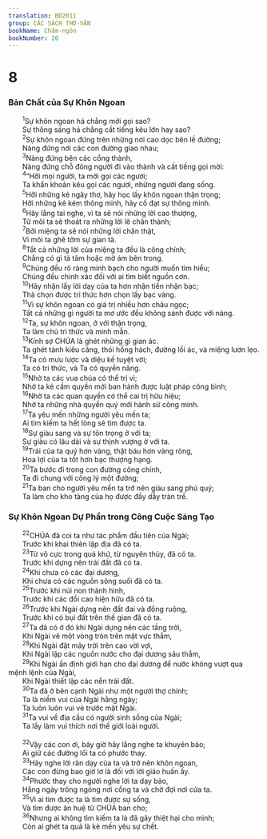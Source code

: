 ```yaml
---
translation: BD2011
group: CÁC SÁCH THƠ-VĂN
bookName: Châm-ngôn 
bookNumber: 20
---
```


<div class="title"><h1>8</h1><h3>Bản Chất của Sự Khôn Ngoan</h3></div>
<span class="verse ch_8_1">  <sup>1</sup>Sự khôn ngoan há chẳng mời gọi sao?<br/>  Sự thông sáng há chẳng cất tiếng kêu lớn hay sao?<br/></span>
<span class="verse ch_8_2">  <sup>2</sup>Sự khôn ngoan đứng trên những nơi cao dọc bên lề đường;<br/>  Nàng đứng nơi các con đường giao nhau;<br/></span>
<span class="verse ch_8_3">  <sup>3</sup>Nàng đứng bên các cổng thành,<br/>  Nàng đứng chỗ đông người đi vào thành và cất tiếng gọi mời:<br/></span>
<span class="verse ch_8_4">  <sup>4</sup>“Hỡi mọi người, ta mời gọi các ngươi;<br/>  Ta khẩn khoản kêu gọi các ngươi, những người đang sống.<br/></span>
<span class="verse ch_8_5">  <sup>5</sup>Hỡi những kẻ ngây thơ, hãy học lấy khôn ngoan thận trọng;<br/>  Hỡi những kẻ kém thông minh, hãy cố đạt sự thông minh.<br/></span>
<span class="verse ch_8_6">  <sup>6</sup>Hãy lắng tai nghe, vì ta sẽ nói những lời cao thượng,<br/>  Từ môi ta sẽ thoát ra những lời lẽ chân thành;<br/></span>
<span class="verse ch_8_7">  <sup>7</sup>Bởi miệng ta sẽ nói những lời chân thật,<br/>  Vì môi ta ghê tởm sự gian tà.<br/></span>
<span class="verse ch_8_8">  <sup>8</sup>Tất cả những lời của miệng ta đều là công chính;<br/>  Chẳng có gì tà tâm hoặc mờ ám bên trong.<br/></span>
<span class="verse ch_8_9">  <sup>9</sup>Chúng đều rõ ràng minh bạch cho người muốn tìm hiểu;<br/>  Chúng đều chính xác đối với ai tìm biết nguồn cơn.<br/></span>
<span class="verse ch_8_10">  <sup>10</sup>Hãy nhận lấy lời dạy của ta hơn nhận tiền nhận bạc;<br/>  Thà chọn được tri thức hơn chọn lấy bạc vàng.<br/></span>
<span class="verse ch_8_11">  <sup>11</sup>Vì sự khôn ngoan có giá trị nhiều hơn châu ngọc;<br/>  Tất cả những gì người ta mơ ước đều không sánh được với nàng.<br/></span>
<span class="verse ch_8_12">  <sup>12</sup>Ta, sự khôn ngoan, ở với thận trọng,<br/>  Ta làm chủ tri thức và minh mẫn.<br/></span>
<span class="verse ch_8_13">  <sup>13</sup>Kính sợ CHÚA là ghét những gì gian ác.<br/>  Ta ghét tánh kiêu căng, thói hống hách, đường lối ác, và miệng lươn lẹo.<br/></span>
<span class="verse ch_8_14">  <sup>14</sup>Ta có mưu lược và diệu kế tuyệt vời;<br/>  Ta có tri thức, và Ta có quyền năng.<br/></span>
<span class="verse ch_8_15">  <sup>15</sup>Nhờ ta các vua chúa có thể trị vì;<br/>  Nhờ ta kẻ cầm quyền mới ban hành được luật pháp công bình;<br/></span>
<span class="verse ch_8_16">  <sup>16</sup>Nhờ ta các quan quyền có thể cai trị hữu hiệu;<br/>  Nhờ ta những nhà quyền quý mới hành sử công minh.<br/></span>
<span class="verse ch_8_17">  <sup>17</sup>Ta yêu mến những người yêu mến ta;<br/>  Ai tìm kiếm ta hết lòng sẽ tìm được ta.<br/></span>
<span class="verse ch_8_18">  <sup>18</sup>Sự giàu sang và sự tôn trọng ở với ta;<br/>  Sự giàu có lâu dài và sự thịnh vượng ở với ta.<br/></span>
<span class="verse ch_8_19">  <sup>19</sup>Trái của ta quý hơn vàng, thật báu hơn vàng ròng,<br/>  Hoa lợi của ta tốt hơn bạc thượng hạng.<br/></span>
<span class="verse ch_8_20">  <sup>20</sup>Ta bước đi trong con đường công chính,<br/>  Ta đi chung với công lý một đường;<br/></span>
<span class="verse ch_8_21">  <sup>21</sup>Ta ban cho người yêu mến ta trở nên giàu sang phú quý;<br/>  Ta làm cho kho tàng của họ được đầy dẫy tràn trề.<br/></span>
<div class="title"><h3>Sự Khôn Ngoan Dự Phần trong Công Cuộc Sáng Tạo</h3></div>
<span class="verse ch_8_22">  <sup>22</sup>CHÚA đã coi ta như tác phẩm đầu tiên của Ngài;<br/>  Trước khi khai thiên lập địa đã có ta.<br/></span>
<span class="verse ch_8_23">  <sup>23</sup>Từ vô cực trong quá khứ, từ nguyên thủy, đã có ta.<br/>  Trước khi dựng nên trái đất đã có ta.<br/></span>
<span class="verse ch_8_24">  <sup>24</sup>Khi chưa có các đại dương,<br/>  Khi chưa có các nguồn sông suối đã có ta.<br/></span>
<span class="verse ch_8_25">  <sup>25</sup>Trước khi núi non thành hình,<br/>  Trước khi các đồi cao hiện hữu đã có ta.<br/></span>
<span class="verse ch_8_26">  <sup>26</sup>Trước khi Ngài dựng nên đất đai và đồng ruộng,<br/>  Trước khi có bụi đất trên thế gian đã có ta.<br/></span>
<span class="verse ch_8_27">  <sup>27</sup>Ta đã có ở đó khi Ngài dựng nên các tầng trời,<br/>  Khi Ngài vẽ một vòng tròn trên mặt vực thẳm,<br/></span>
<span class="verse ch_8_28">  <sup>28</sup>Khi Ngài đặt mây trời trên cao vời vợi,<br/>  Khi Ngài lập các nguồn nước cho đại dương sâu thẳm,<br/></span>
<span class="verse ch_8_29">  <sup>29</sup>Khi Ngài ấn định giới hạn cho đại dương để nước không vượt qua mệnh lệnh của Ngài,<br/>  Khi Ngài thiết lập các nền trái đất.<br/></span>
<span class="verse ch_8_30">  <sup>30</sup>Ta đã ở bên cạnh Ngài như một người thợ chính;<br/>  Ta là niềm vui của Ngài hằng ngày;<br/>  Ta luôn luôn vui vẻ trước mặt Ngài.<br/></span>
<span class="verse ch_8_31">  <sup>31</sup>Ta vui về địa cầu có người sinh sống của Ngài;<br/>  Ta lấy làm vui thích nơi thế giới loài người.<br/><br/></span>
<span class="verse ch_8_32">  <sup>32</sup>Vậy các con ơi, bây giờ hãy lắng nghe ta khuyên bảo;<br/>  Ai giữ các đường lối ta có phước thay.<br/></span>
<span class="verse ch_8_33">  <sup>33</sup>Hãy nghe lời răn dạy của ta và trở nên khôn ngoan,<br/>  Các con đừng bao giờ lơ là đối với lời giáo huấn ấy.<br/></span>
<span class="verse ch_8_34">  <sup>34</sup>Phước thay cho người nghe lời ta dạy bảo,<br/>  Hằng ngày trông ngóng nơi cổng ta và chờ đợi nơi cửa ta.<br/></span>
<span class="verse ch_8_35">  <sup>35</sup>Vì ai tìm được ta là tìm được sự sống,<br/>  Và tìm được ân huệ từ CHÚA ban cho;<br/></span>
<span class="verse ch_8_36">  <sup>36</sup>Nhưng ai không tìm kiếm ta là đã gây thiệt hại cho mình;<br/>  Còn ai ghét ta quả là kẻ mến yêu sự chết.<br/></span>
